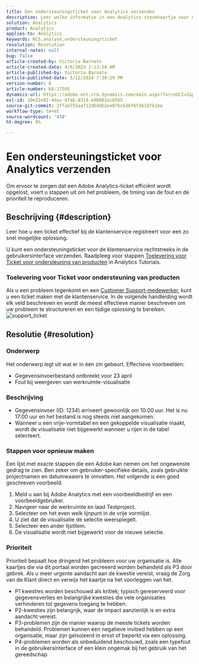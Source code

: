 ```yaml
---
title: Een ondersteuningsticket voor Analytics verzenden
description: Leer welke informatie in een Analytics steunkaartje voor efficiënte resolutie moet verstrekken.
solution: Analytics
product: Analytics
applies-to: Analytics
keywords: KCS,analyse,ondersteuningsticket
resolution: Resolution
internal-notes: null
bug: false
article-created-by: Victoria Barnato
article-created-date: 4/6/2023 2:13:58 AM
article-published-by: Victoria Barnato
article-published-date: 3/12/2024 7:30:29 PM
version-number: 6
article-number: KA-17505
dynamics-url: https://adobe-ent.crm.dynamics.com/main.aspx?forceUCI=1&pagetype=entityrecord&etn=knowledgearticle&id=648fd6aa-20d4-ed11-a7c7-6045bd006295
exl-id: 10e21e02-4dac-4fab-8314-e9b601ecb565
source-git-commit: 2ffab755aaf12d64db2ee07bcb36f6f3b19761be
workflow-type: tm+mt
source-wordcount: '410'
ht-degree: 0%

---
```


# Een ondersteuningsticket voor Analytics verzenden


Om ervoor te zorgen dat een Adobe Analytics-ticket efficiënt wordt opgelost, voert u stappen uit om het probleem, de timing van de fout en de prioriteit te reproduceren.

## Beschrijving {#description}


Leer hoe u een ticket effectief bij de klantenservice registreert voor een zo snel mogelijke oplossing.

U kunt een ondersteuningsticket voor de klantenservice rechtstreeks in de gebruikersinterface verzenden. Raadpleeg voor stappen [Toelevering voor Ticket voor ondersteuning van producten](https://experienceleague.adobe.com/docs/analytics-learn/tutorials/intro-to-analytics/getting-help/in-product-support-ticket-submission.html) in Analytics Tutorials.

### Toelevering voor Ticket voor ondersteuning van producten

Als u een probleem tegenkomt en een [Customer Support-medewerker](https://helpx.adobe.com/experience-cloud/supported-users.html), kunt u een ticket maken met de klantenservice. In de volgende handleiding wordt elk veld beschreven en wordt de meest effectieve manier beschreven om uw probleem te structureren en een tijdige oplossing te bereiken.
![support_ticket](https://helpx.adobe.com/content/dam/help/en/analytics/kb/submitting-an-analytics-support-ticket/jcr:content/main-pars/image/support_ticket.png "support_ticket")

## Resolutie {#resolution}


### Onderwerp

Het onderwerp legt uit wat er in één zin gebeurt. Effectieve voorbeelden:

- Gegevensinvoerbestand ontbreekt voor 23 april
- Fout bij weergeven van werkruimte-visualisatie


### Beschrijving

- Gegevensinvoer (ID: 1234) arriveert gewoonlijk om 10:00 uur. Het is nu 17:00 uur en het bestand is nog steeds niet aangekomen.
- Wanneer u een vrije-vormtabel en een gekoppelde visualisatie maakt, wordt de visualisatie niet bijgewerkt wanneer u rijen in de tabel selecteert.


### Stappen voor opnieuw maken

Een lijst met exacte stappen die een Adobe kan nemen om het ongewenste gedrag te zien. Ben zeker om gebruiker-specifieke details, zoals gebruikte projectnamen en datumwaaiers te omvatten. Het volgende is een goed geschreven voorbeeld.

1. Meld u aan bij Adobe Analytics met een voorbeeldbedrijf en een voorbeeldgebruiker.
2. Navigeer naar de werkruimte en laad Testproject.
3. Selecteer om het even welk lijnpunt in de vrije vormlijst.
4. U ziet dat de visualisatie de selectie weerspiegelt.
5. Selecteer een ander lijstitem.
6. De visualisatie wordt niet bijgewerkt voor de nieuwe selectie.


### Prioriteit

Prioriteit bepaalt hoe dringend het probleem voor uw organisatie is. Alle kaartjes die via dit portaal worden gecreeerd worden behandeld als P3 door gebrek. Als u meer urgente aandacht aan de kwestie vereist, vraag de Zorg van de Klant direct en verwijs het kaartje na het voorleggen van het.

- P1 kwesties worden beschouwd als kritiek; typisch gereserveerd voor gegevensverlies en belangrijke kwesties die vele organisaties verhinderen tot gegevens toegang te hebben.
- P2-kwesties zijn belangrijk, waar de impact aanzienlijk is en extra aandacht vereist.
- P3-problemen zijn de manier waarop de meeste tickets worden behandeld. Problemen kunnen een negatieve invloed hebben op een organisatie, maar zijn geïsoleerd in ernst of beperkt via een oplossing.
- P4-problemen worden als onbeduidend beschouwd, zoals een typefout in de gebruikersinterface of een klein ongemak bij het gebruik van het gereedschap.

<br>

